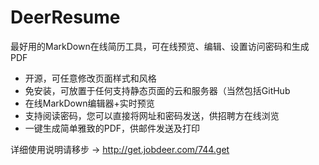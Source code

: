 DeerResume
==========

最好用的MarkDown在线简历工具，可在线预览、编辑、设置访问密码和生成PDF

  - 开源，可任意修改页面样式和风格
  - 免安装，可放置于任何支持静态页面的云和服务器（当然包括GitHub
  - 在线MarkDown编辑器+实时预览
  - 支持阅读密码，您可以直接将网址和密码发送，供招聘方在线浏览
  - 一键生成简单雅致的PDF，供邮件发送及打印


详细使用说明请移步 → http://get.jobdeer.com/744.get
